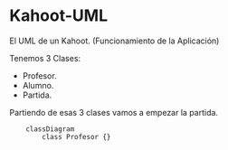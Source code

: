 # Kahoot-UML
El UML de un Kahoot. (Funcionamiento de la Aplicación)

Tenemos 3 Clases:
- Profesor.
- Alumno.
- Partida.

Partiendo de esas 3 clases vamos a empezar la partida.

```mermaid
    classDiagram
        class Profesor {}
        
```
